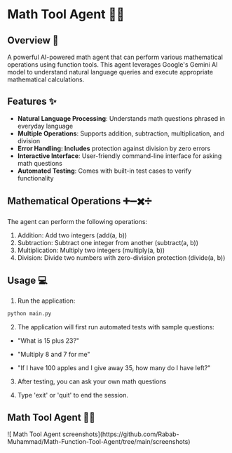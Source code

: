 # Math Tool Agent 🤖🧮


## Overview 📝
A powerful AI-powered math agent that can perform various mathematical operations using function tools. This agent leverages Google's Gemini AI model to understand natural language queries and execute appropriate mathematical calculations.


## Features ✨

- **Natural Language Processing**: Understands math questions phrased in everyday language
- **Multiple Operations**: Supports addition, subtraction, multiplication, and division
- **Error Handling: Includes** protection against division by zero errors
- **Interactive Interface**: User-friendly command-line interface for asking math questions
- **Automated Testing**: Comes with built-in test cases to verify functionality


## Mathematical Operations ➕➖✖️➗

 The agent can perform the following operations:
1. Addition: Add two integers (add(a, b))
2. Subtraction: Subtract one integer from another (subtract(a, b))
3. Multiplication: Multiply two integers (multiply(a, b))
4. Division: Divide two numbers with zero-division protection (divide(a, b))

## Usage 💻
1. Run the application:
```bash
python main.py
```


2. The application will first run automated tests with sample questions:

- "What is 15 plus 23?"

- "Multiply 8 and 7 for me"

- "If I have 100 apples and I give away 35, how many do I have left?"


3. After testing, you can ask your own math questions

4. Type 'exit' or 'quit' to end the session.

## Math Tool Agent 🤖🧮

<div>
![ Math Tool Agent screenshots](https://github.com/Rabab-Muhammad/Math-Function-Tool-Agent/tree/main/screenshots)

</div>




